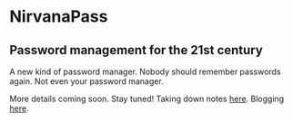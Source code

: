 # NirvanaPass #

## Password management for the 21st century ##

A new kind of password manager. Nobody should remember passwords again. Not even your password manager.

More details coming soon. Stay tuned! Taking down notes [here](http://1drv.ms/1QuyYax). Blogging [here](https://blog.nirvanapass.com).

